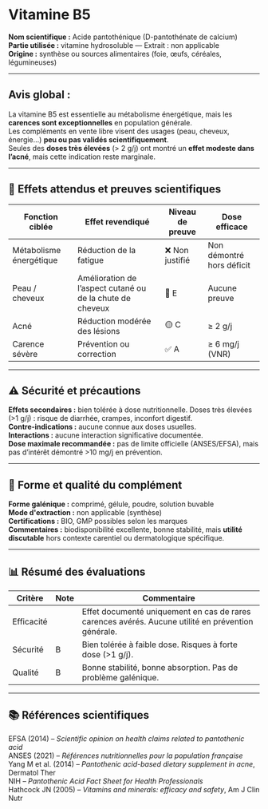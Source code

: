 # Vitamine B5  
**Nom scientifique :** Acide pantothénique (D-pantothénate de calcium)  
**Partie utilisée :** vitamine hydrosoluble — Extrait : non applicable  
**Origine :** synthèse ou sources alimentaires (foie, œufs, céréales, légumineuses)

---

## Avis global :  
La vitamine B5 est essentielle au métabolisme énergétique, mais les **carences sont exceptionnelles** en population générale.  
Les compléments en vente libre visent des usages (peau, cheveux, énergie…) **peu ou pas validés scientifiquement**.  
Seules des **doses très élevées** (> 2 g/j) ont montré un **effet modeste dans l’acné**, mais cette indication reste marginale.

---

## 🎯 Effets attendus et preuves scientifiques

| Fonction ciblée       | Effet revendiqué                                       | Niveau de preuve | Dose efficace         |
|------------------------|--------------------------------------------------------|------------------|------------------------|
| Métabolisme énergétique | Réduction de la fatigue                               | ❌ Non justifié  | Non démontré hors déficit |
| Peau / cheveux         | Amélioration de l’aspect cutané ou de la chute de cheveux | 🔴 E            | Aucune preuve          |
| Acné                   | Réduction modérée des lésions                          | 🟡 C              | ≥ 2 g/j                |
| Carence sévère         | Prévention ou correction                               | ✅ A              | ≥ 6 mg/j (VNR)         |

---

## ⚠️ Sécurité et précautions  
**Effets secondaires :** bien tolérée à dose nutritionnelle. Doses très élevées (>1 g/j) : risque de diarrhée, crampes, inconfort digestif.  
**Contre-indications :** aucune connue aux doses usuelles.  
**Interactions :** aucune interaction significative documentée.  
**Dose maximale recommandée :** pas de limite officielle (ANSES/EFSA), mais pas d’intérêt démontré >10 mg/j en prévention.

---

## 🧪 Forme et qualité du complément  
**Forme galénique :** comprimé, gélule, poudre, solution buvable  
**Mode d'extraction :** non applicable (synthèse)  
**Certifications :** BIO, GMP possibles selon les marques  
**Commentaires :** biodisponibilité excellente, bonne stabilité, mais **utilité discutable** hors contexte carentiel ou dermatologique spécifique.

---

## 📊 Résumé des évaluations

| Critère     | Note | Commentaire                                                              |
|-------------|------|-------------------------------------------------------------------------|
| Efficacité  |     | Effet documenté uniquement en cas de rares carences avérés. Aucune utilité en prévention générale. |
| Sécurité    | B    | Bien tolérée à faible dose. Risques à forte dose (>1 g/j).              |
| Qualité     | B    | Bonne stabilité, bonne absorption. Pas de problème galénique.           |

---

## 📚 Références scientifiques  
EFSA (2014) – *Scientific opinion on health claims related to pantothenic acid*  
ANSES (2021) – *Références nutritionnelles pour la population française*  
Yang M et al. (2014) – *Pantothenic acid-based dietary supplement in acne*, Dermatol Ther  
NIH – *Pantothenic Acid Fact Sheet for Health Professionals*  
Hathcock JN (2005) – *Vitamins and minerals: efficacy and safety*, Am J Clin Nutr
